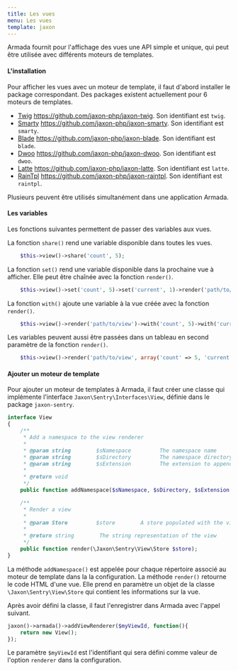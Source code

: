 ```yaml
---
title: Les vues
menu: Les vues
template: jaxon
---
```


Armada fournit pour l'affichage des vues une API simple et unique, qui peut être utilisée avec différents moteurs de templates.

#### L'installation

Pour afficher les vues avec un moteur de template, il faut d'abord installer le package correspondant.
Des packages existent actuellement pour 6 moteurs de templates.

- [Twig](https://twig.sensiolabs.org) https://github.com/jaxon-php/jaxon-twig. Son identifiant est `twig`.
- [Smarty](http://www.smarty.net) https://github.com/jaxon-php/jaxon-smarty. Son identifiant est `smarty`.
- [Blade](https://laravel.com/docs/master/blade) https://github.com/jaxon-php/jaxon-blade. Son identifiant est `blade`.
- [Dwoo](http://dwoo.org) https://github.com/jaxon-php/jaxon-dwoo. Son identifiant est `dwoo`.
- [Latte](https://latte.nette.org) https://github.com/jaxon-php/jaxon-latte. Son identifiant est `latte`.
- [RainTpl](https://feulf.github.io/raintpl) https://github.com/jaxon-php/jaxon-raintpl. Son identifiant est `raintpl`.

Plusieurs peuvent être utilisés simultanément dans une application Armada.

#### Les variables

Les fonctions suivantes permettent de passer des variables aux vues.

La fonction `share()` rend une variable disponible dans toutes les vues.

```php
    $this->view()->share('count', 5);
```

La fonction `set()` rend une variable disponible dans la prochaine vue à afficher. Elle peut être chaînée avec la fonction `render()`.

```php
    $this->view()->set('count', 5)->set('current', 1)->render('path/to/view');
```

La fonction `with()` ajoute une variable à la vue créée avec la fonction `render()`.

```php
    $this->view()->render('path/to/view')->with('count', 5)->with('current', 1);
```

Les variables peuvent aussi être passées dans un tableau en second paramètre de la fonction `render()`.

```php
    $this->view()->render('path/to/view', array('count' => 5, 'current' => 1));
```

#### Ajouter un moteur de template

Pour ajouter un moteur de templates à Armada, il faut créer une classe qui implémente l'interface `Jaxon\Sentry\Interfaces\View`, définie dans le package `jaxon-sentry`.

```php
interface View
{
    /**
     * Add a namespace to the view renderer
     *
     * @param string        $sNamespace         The namespace name
     * @param string        $sDirectory         The namespace directory
     * @param string        $sExtension         The extension to append to template names
     *
     * @return void
     */
    public function addNamespace($sNamespace, $sDirectory, $sExtension = '');

    /**
     * Render a view
     *
     * @param Store         $store        A store populated with the view data
     *
     * @return string        The string representation of the view
     */
    public function render(\Jaxon\Sentry\View\Store $store);
}
```

La méthode `addNamespace()` est appelée pour chaque répertoire associé au moteur de template dans la la configuration.
La méthode `render()` retourne le code HTML d'une vue. Elle prend en paramètre un objet de la classe `\Jaxon\Sentry\View\Store` qui contient les informations sur la vue.

Après avoir défini la classe, il faut l'enregistrer dans Armada avec l'appel suivant.

```php
jaxon()->armada()->addViewRenderer($myViewId, function(){
    return new View();
});
```

Le paramètre `$myViewId` est l'identifiant qui sera défini comme valeur de l'option `renderer` dans la configuration.
